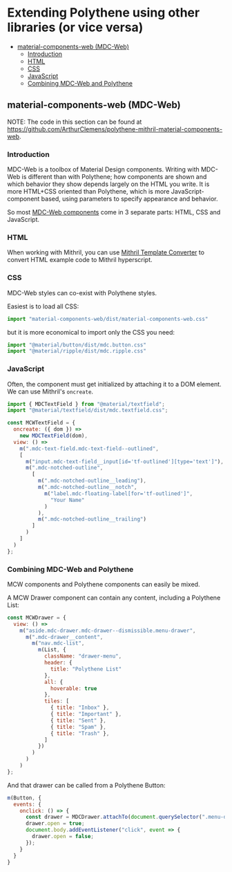 # Extending Polythene using other libraries (or vice versa)

<!-- MarkdownTOC autolink="true" autoanchor="true" bracket="round" levels="1,2,3" -->

- [material-components-web (MDC-Web)](#material-components-web-mdc-web)
  - [Introduction](#introduction)
  - [HTML](#html)
  - [CSS](#css)
  - [JavaScript](#javascript)
  - [Combining MDC-Web and Polythene](#combining-mdc-web-and-polythene)

<!-- /MarkdownTOC -->


<a id="material-components-web-mdc-web"></a>
## material-components-web (MDC-Web)

NOTE: The code in this section can be found at https://github.com/ArthurClemens/polythene-mithril-material-components-web.

### Introduction

MDC-Web is a toolbox of Material Design components. Writing with MDC-Web is different than with Polythene; how components are shown and which behavior they show depends largely on the HTML you write. It is more HTML+CSS oriented than Polythene, which is more JavaScript-component based, using parameters to specify appearance and behavior.

So most [MDC-Web components](https://github.com/material-components/material-components-web) come in 3 separate parts: HTML, CSS and JavaScript.


<a id="html"></a>
### HTML

When working with Mithril, you can use [Mithril Template Converter](http://arthurclemens.github.io/mithril-template-converter/index.html) to convert HTML example code to Mithril hyperscript.


<a id="css"></a>
### CSS

MDC-Web styles can co-exist with Polythene styles.

Easiest is to load all CSS:

~~~javascript
import "material-components-web/dist/material-components-web.css"
~~~

but it is more economical to import only the CSS you need:

~~~javascript
import "@material/button/dist/mdc.button.css"
import "@material/ripple/dist/mdc.ripple.css"
~~~


<a id="javascript"></a>
### JavaScript

Often, the component must get initialized by attaching it to a DOM element. We can use Mithril's `oncreate`. 

~~~javascript
import { MDCTextField } from "@material/textfield";
import "@material/textfield/dist/mdc.textfield.css";

const MCWTextField = {
  oncreate: ({ dom }) =>
    new MDCTextField(dom),
  view: () => 
    m(".mdc-text-field.mdc-text-field--outlined",
    [
      m("input.mdc-text-field__input[id='tf-outlined'][type='text']"),
      m(".mdc-notched-outline",
        [
          m(".mdc-notched-outline__leading"),
          m(".mdc-notched-outline__notch", 
            m("label.mdc-floating-label[for='tf-outlined']", 
              "Your Name"
            )
          ),
          m(".mdc-notched-outline__trailing")
        ]
      )
    ]
  )
};
~~~


<a id="combining-mcw-and-polythene"></a>
### Combining MDC-Web and Polythene

MCW components and Polythene components can easily be mixed.

A MCW Drawer component can contain any content, including a Polythene List:

~~~javascript
const MCWDrawer = {
  view: () => 
    m("aside.mdc-drawer.mdc-drawer--dismissible.menu-drawer", 
      m(".mdc-drawer__content",
        m("nav.mdc-list",
          m(List, {
            className: "drawer-menu",
            header: {
              title: "Polythene List"
            },
            all: {
              hoverable: true
            },
            tiles: [
              { title: "Inbox" },
              { title: "Important" },
              { title: "Sent" },
              { title: "Spam" },
              { title: "Trash" },
            ]
          })
        )
      )
    )
};
~~~

And that drawer can be called from a Polythene Button:

~~~javascript
m(Button, {
  events: {
    onclick: () => {
      const drawer = MDCDrawer.attachTo(document.querySelector(".menu-drawer"));
      drawer.open = true;
      document.body.addEventListener("click", event => {
        drawer.open = false;
      });
    }
  }
}
~~~
